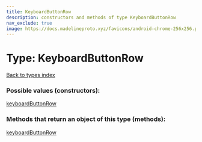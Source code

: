 ```yaml
---
title: KeyboardButtonRow
description: constructors and methods of type KeyboardButtonRow
nav_exclude: true
image: https://docs.madelineproto.xyz/favicons/android-chrome-256x256.png
---
```

# Type: KeyboardButtonRow
[Back to types index](index.html)



### Possible values (constructors):

[keyboardButtonRow](/API_docs/constructors/keyboardButtonRow.html)  



### Methods that return an object of this type (methods):



[keyboardButtonRow](/API_docs/constructors/keyboardButtonRow.html)  

